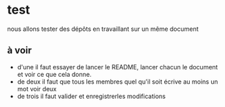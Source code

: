 # test
nous allons tester des dépôts en travaillant sur un même document

## à voir

* d'une il faut essayer de lancer le README, lancer chacun le document et voir ce que cela donne.
* de deux il faut que tous les membres quel qu'il soit écrive au moins un mot voir deux
* de trois il faut valider et enregistrerles modifications
